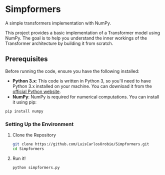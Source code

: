 # Simpformers
A simple transformers implementation with NumPy.

This project provides a basic implementation of a Transformer model using NumPy. The goal is to help you understand the inner workings of the Transformer architecture by building it from scratch.

## Prerequisites

Before running the code, ensure you have the following installed:

- **Python 3.x**: This code is written in Python 3, so you'll need to have Python 3.x installed on your machine. You can download it from the [official Python website](https://www.python.org/downloads/).
- **NumPy**: NumPy is required for numerical computations. You can install it using pip:

```bash
pip install numpy
```
### Setting Up the Environment

1. Clone the Repository
   ```bash
   git clone https://github.com/LuisCarlosOrobio/Simpformers.git
   cd Simpformers

2. Run it!
   ```bash
   python simpformers.py
